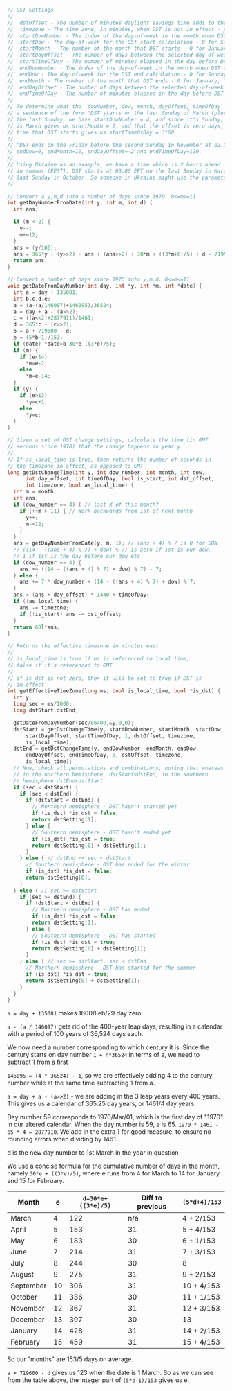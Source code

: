 ```c
// DST Settings
//
//  dstOffset - The number of minutes daylight savings time adds to the clock (usually 60)
//  timezone - The time zone, in minutes, when DST is not in effect - positive east of Greenwich
//  startDowNumber - The index of the day-of-week in the month when DST starts - 0 for first, 1 for second, 2 for third, 3 for fourth and 4 for last
//  startDow - The day-of-week for the DST start calculation - 0 for Sunday, 6 for Saturday
//  startMonth - The number of the month that DST starts - 0 for January, 11 for December
//  startDayOffset - The number of days between the selected day-of-week and the actual day that DST starts - usually 0
//  startTimeOfDay - The number of minutes elapsed in the day before DST starts
//  endDowNumber - The index of the day-of-week in the month when DST ends - 0 for first, 1 for second, 2 for third, 3 for fourth and 4 for last
//  endDow - The day-of-week for the DST end calculation - 0 for Sunday, 6 for Saturday
//  endMonth - The number of the month that DST ends - 0 for January, 11 for December
//  endDayOffset - The number of days between the selected day-of-week and the actual day that DST ends - usually 0
//  endTimeOfDay - The number of minutes elapsed in the day before DST ends
//
// To determine what the `dowNumber, dow, month, dayOffset, timeOfDay` parameters should be, start with
// a sentence of the form "DST starts on the last Sunday of March (plus 0 days) at 03:00". Since it's
// the last Sunday, we have startDowNumber = 4, and since it's Sunday, we have startDow = 0. That it
// is March gives us startMonth = 2, and that the offset is zero days, we have startDayOffset = 0. The
// time that DST starts gives us startTimeOfDay = 3*60.
//
// "DST ends on the Friday before the second Sunday in November at 02:00" would give us endDowNumber=1,
// endDow=0, endMonth=10, endDayOffset=-2 and endTimeOfDay=120.
//
// Using Ukraine as an example, we have a time which is 2 hours ahead of GMT in winter (EET) and 3 hours
// in summer (EEST). DST starts at 03:00 EET on the last Sunday in March, and ends at 04:00 EEST on the
// last Sunday in October. So someone in Ukraine might use the parameters (60,120,4,0,2,0,180,4,0,9,0,240)
//

// Convert a y,m,d into a number of days since 1970. 0<=m<=11
int getDayNumberFromDate(int y, int m, int d) {
  int ans;

  if (m < 2) {
    y--;
    m+=12;
  }
  ans = (y/100);
  ans = 365*y + (y>>2) - ans + (ans>>2) + 30*m + ((3*m+6)/5) + d - 719531;
  return ans;
}

// Convert a number of days since 1970 into y,m,d. 0<=m<=11
void getDateFromDayNumber(int day, int *y, int *m, int *date) {
  int a = day + 135081;
  int b,c,d,e;
  a = (a-(a/146097)+146095)/36524;
  a = day + a - (a>>2);
  c = ((a<<2)+2877911)/1461;
  d = 365*c + (c>>2);
  b = a + 719600 - d;
  e = (5*b-1)/153;
  if (date) *date=b-30*e-((3*e)/5);
  if (m) {
    if (e<14)
      *m=e-2;
    else
      *m=e-14;
  }
  if (y) {
    if (e>13)
      *y=c+1;
    else
      *y=c;
  }
}

// Given a set of DST change settings, calculate the time (in GMT
// seconds since 1970) that the change happens in year y
//
// If as_local_time is true, then returns the number of seconds in
// the timezone in effect, as opposed to GMT
long getDstChangeTime(int y, int dow_number, int month, int dow,
      int day_offset, int timeOfDay, bool is_start, int dst_offset,
      int timezone, bool as_local_time) {
  int m = month;
  int ans;
  if (dow_number == 4) { // last X of this month?
    if (++m > 11) { // Work backwards from 1st of next month
      y++;
      m-=12;
    }
  }
  ans = getDayNumberFromDate(y, m, 1); // (ans + 4) % 7 is 0 for SUN
  // ((14 - ((ans + 4) % 7) + dow) % 7) is zero if 1st is our dow,
  // 1 if 1st is the day before our dow etc
  if (dow_number == 4) {
    ans += ((14 - ((ans + 4) % 7) + dow) % 7) - 7;
  } else {
    ans += 7 * dow_number + (14 - ((ans + 4) % 7) + dow) % 7;
  }
  ans = (ans + day_offset) * 1440 + timeOfDay;
  if (!as_local_time) {
    ans -= timezone;
    if (!is_start) ans -= dst_offset;
  }
  return 60l*ans;
}

// Returns the effective timezone in minutes east
//
// is_local_time is true if ms is referenced to local time,
// false if it's referenced to GMT
//
// if is_dst is not zero, then it will be set to true if DST is
// in effect
int getEffectiveTimeZone(long ms, bool is_local_time, bool *is_dst) {
  int y;
  long sec = ms/1000;
  long dstStart,dstEnd;

  getDateFromDayNumber(sec/86400,&y,0,0);
  dstStart = getDstChangeTime(y, startDowNumber, startMonth, startDow,
      startDayOffset, startTimeOfDay, 1, dstOffset, timezone,
      is_local_time);
  dstEnd = getDstChangeTime(y, endDowNumber, endMonth, endDow,
      endDayOffset, endTimeOfDay, 0, dstOffset, timezone,
      is_local_time);
  // Now, check all permutations and combinations, noting that whereas
  // in the northern hemisphere, dstStart<dstEnd, in the southern
  // hemisphere dstEnd<dstStart
  if (sec < dstStart) {
    if (sec < dstEnd) {
      if (dstStart < dstEnd) {
        // Northern hemisphere - DST hasn't started yet
        if (is_dst) *is_dst = false;
        return dstSetting[1];
      } else {
        // Southern hemisphere - DST hasn't ended yet
        if (is_dst) *is_dst = true;
        return dstSetting[0] + dstSetting[1];
      }
    } else { // dstEnd <= sec < dstStart
      // Southern hemisphere - DST has ended for the winter
      if (is_dst) *is_dst = false;
      return dstSetting[0];
    }
  } else { // sec >= dstStart
    if (sec >= dstEnd) {
      if (dstStart < dstEnd) {
        // Northern hemisphere - DST has ended
        if (is_dst) *is_dst = false;
        return dstSetting[1];
      } else {
        // Southern hemisphere - DST has started
        if (is_dst) *is_dst = true;
        return dstSetting[0] + dstSetting[1];
      }
    } else { // sec >= dstStart, sec < dstEnd
      // Northern hemisphere - DST has started for the summer
      if (is_dst) *is_dst = true;
      return dstSetting[0] + dstSetting[1];
    }
  }
}
```

`a = day + 135081` makes 1600/Feb/29 day zero

`a - (a / 146097)` gets rid of the 400-year leap days, resulting in a calendar with a period of 100 years of 36,524 days each.

We now need a number corresponding to which century it is. Since the century starts on day number `1 + n*36524` in terms of a, we need to subtract 1 from a first

`146095 = (4 * 36524) - 1`, so we are effectively adding 4 to the century number while at the same time subtracting 1 from a.

`a = day + a - (a>>2)` - we are adding in the 3 leap years every 400 years. This gives us a calendar of 365.25 day years, or 1461/4 day years.

Day number 59 corresponds to 1970/Mar/01, which is the first day of "1970" in our altered calendar. When the day number is 59, a is 65. `1970 * 1461 - 65 * 4 = 2877910`. We add in the extra 1 for good measure, to ensure no rounding errors when dividing by 1461.

d is the new day number to 1st March in the year in question

We use a concise formula for the cumulative number of days in the month, namely `30*e + ((3*e)/5)`, where e runs from 4 for March to 14 for January and 15 for February.

| Month     | e   | `d=30*e+((3*e)/5)` | Diff to previous | `(5*d+4)/153` |
| --------- | --- | ------------------ | ---------------- | ------------- |
| March     | 4   | 122                | n/a              | 4 + 2/153     |
| April     | 5   | 153                | 31               | 5 + 4/153     |
| May       | 6   | 183                | 30               | 6 + 1/153     |
| June      | 7   | 214                | 31               | 7 + 3/153     |
| July      | 8   | 244                | 30               | 8             |
| August    | 9   | 275                | 31               | 9 + 2/153     |
| September | 10  | 306                | 31               | 10 + 4/153    |
| October   | 11  | 336                | 30               | 11 + 1/153    |
| November  | 12  | 367                | 31               | 12 + 3/153    |
| December  | 13  | 397                | 30               | 13            |
| January   | 14  | 428                | 31               | 14 + 2/153    |
| February  | 15  | 459                | 31               | 15 + 4/153    |

So our "months" are 153/5 days on average.

`a + 719600 - d` gives us 123 when the date is 1 March. So as we can see from the table above, the integer part of `(5*b-1)/153` gives us e.
